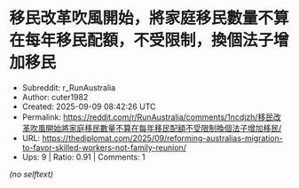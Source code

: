 # 移民改革吹風開始，將家庭移民數量不算在每年移民配額，不受限制，換個法子增加移民

- Subreddit: r_RunAustralia
- Author: cuter1982
- Created: 2025-09-09 08:42:26 UTC
- Permalink: https://reddit.com/r/RunAustralia/comments/1ncdjzh/移民改革吹風開始將家庭移民數量不算在每年移民配額不受限制換個法子增加移民/
- URL: https://thediplomat.com/2025/09/reforming-australias-migration-to-favor-skilled-workers-not-family-reunion/
- Ups: 9 | Ratio: 0.91 | Comments: 1

_(no selftext)_
